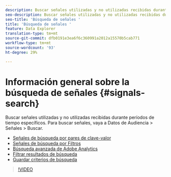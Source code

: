 ```yaml
---
description: Buscar señales utilizadas y no utilizadas recibidas durante períodos de tiempo específicos. Para buscar señales, vaya a Datos de Audiencia > Señales > Buscar.
seo-description: Buscar señales utilizadas y no utilizadas recibidas durante períodos de tiempo específicos. Para buscar señales, vaya a Datos de Audiencia > Señales > Buscar.
seo-title: 'Búsqueda de señales '
title: 'Búsqueda de señales '
feature: Data Explorer
translation-type: tm+mt
source-git-commit: dfb0191e3ea6f6c360991a2012a15570b5cab771
workflow-type: tm+mt
source-wordcount: '93'
ht-degree: 29%

---
```



# Información general sobre la búsqueda de señales {#signals-search}

Buscar señales utilizadas y no utilizadas recibidas durante períodos de tiempo específicos. Para buscar señales, vaya a Datos de Audiencia > Señales > Buscar.

* [Señales de búsqueda por pares de clave-valor](/help/using/features/data-explorer/data-explorer-signals-search/data-explorer-search-pairs.md)
* [Señales de búsqueda por Filtros](/help/using/features/data-explorer/data-explorer-signals-search/data-explorer-search-filters.md)
* [Búsqueda avanzada de Adobe Analytics](/help/using/features/data-explorer/data-explorer-signals-search/data-explorer-search-analytics.md)
* [Filtrar resultados de búsqueda](/help/using/features/data-explorer/data-explorer-signals-search/data-explorer-filter-results.md)
* [Guardar criterios de búsqueda](/help/using/features/data-explorer/data-explorer-signals-search/data-explorer-save-search.md)

>[!VIDEO](https://video.tv.adobe.com/v/25148/)
